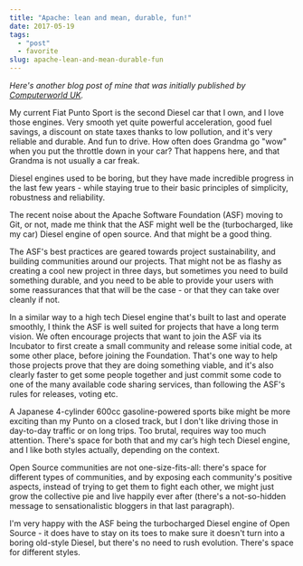 ```yaml
---
title: "Apache: lean and mean, durable, fun!"
date: 2017-05-19
tags: 
  - "post"
  - favorite
slug: apache-lean-and-mean-durable-fun
---
```


_Here's another blog post of mine that was initially published by [Computerworld UK](http://www.computerworlduk.com/it-business/apache-lean-and-mean-durable-fun--3570408/)._

My current Fiat Punto Sport is the second Diesel car that I own, and I love those engines. Very smooth yet quite powerful acceleration, good fuel savings, a discount on state taxes thanks to low pollution, and it's very reliable and durable. And fun to drive. How often does Grandma go "wow" when you put the throttle down in your car? That happens here, and that Grandma is not usually a car freak.

Diesel engines used to be boring, but they have made incredible progress in the last few years - while staying true to their basic principles of simplicity, robustness and reliability.

The recent noise about the Apache Software Foundation (ASF) moving to Git, or not, made me think that the ASF might well be the (turbocharged, like my car) Diesel engine of open source. And that might be a good thing.

The ASF's best practices are geared towards project sustainability, and building communities around our projects. That might not be as flashy as creating a cool new project in three days, but sometimes you need to build something durable, and you need to be able to provide your users with some reassurances that that will be the case - or that they can take over cleanly if not.

In a similar way to a high tech Diesel engine that's built to last and operate smoothly, I think the ASF is well suited for projects that have a long term vision. We often encourage projects that want to join the ASF via its Incubator to first create a small community and release some initial code, at some other place, before joining the Foundation. That's one way to help those projects prove that they are doing something viable, and it's also clearly faster to get some people together and just commit some code to one of the many available code sharing services, than following the ASF's rules for releases, voting etc.

A Japanese 4-cylinder 600cc gasoline-powered sports bike might be more exciting than my Punto on a closed track, but I don't like driving those in day-to-day traffic or on long trips. Too brutal, requires way too much attention. There's space for both that and my car’s high tech Diesel engine, and I like both styles actually, depending on the context.

Open Source communities are not one-size-fits-all: there's space for different types of communities, and by exposing each community's positive aspects, instead of trying to get them to fight each other, we might just grow the collective pie and live happily ever after (there's a not-so-hidden message to sensationalistic bloggers in that last paragraph).

I'm very happy with the ASF being the turbocharged Diesel engine of Open Source - it does have to stay on its toes to make sure it doesn't turn into a boring old-style Diesel, but there's no need to rush evolution. There's space for different styles.
